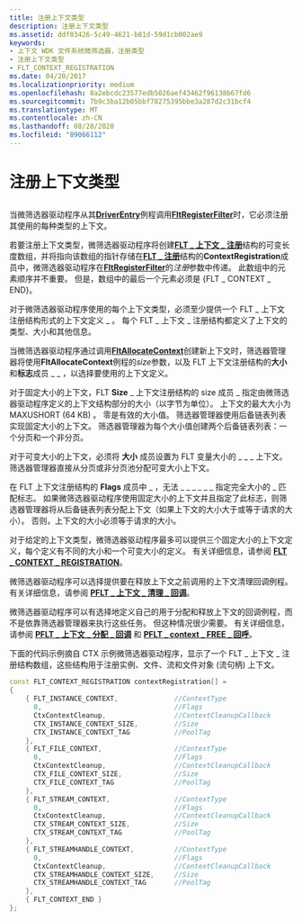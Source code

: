 ```yaml
---
title: 注册上下文类型
description: 注册上下文类型
ms.assetid: ddf03426-5c49-4621-b81d-59d1cb002ae9
keywords:
- 上下文 WDK 文件系统微筛选器，注册类型
- 注册上下文类型
- FLT_CONTEXT_REGISTRATION
ms.date: 04/20/2017
ms.localizationpriority: medium
ms.openlocfilehash: 8a2ebcdc23577edb5026aef43462f96138b67fd6
ms.sourcegitcommit: 7b9c3ba12b05bbf78275395bbe3a287d2c31bcf4
ms.translationtype: MT
ms.contentlocale: zh-CN
ms.lasthandoff: 08/28/2020
ms.locfileid: "89066112"
---
```

# <a name="registering-context-types"></a>注册上下文类型


## <span id="ddk_registering_the_minifilter_if"></span><span id="DDK_REGISTERING_THE_MINIFILTER_IF"></span>


当微筛选器驱动程序从其[**DriverEntry**](/windows-hardware/drivers/ddi/wdm/nc-wdm-driver_initialize)例程调用[**FltRegisterFilter**](/windows-hardware/drivers/ddi/fltkernel/nf-fltkernel-fltregisterfilter)时，它必须注册其使用的每种类型的上下文。

若要注册上下文类型，微筛选器驱动程序将创建[**FLT \_ 上下文 \_ 注册**](/windows-hardware/drivers/ddi/fltkernel/ns-fltkernel-_flt_context_registration)结构的可变长度数组，并将指向该数组的指针存储在[**FLT \_ 注册**](/windows-hardware/drivers/ddi/fltkernel/ns-fltkernel-_flt_registration)结构的**ContextRegistration**成员中，微筛选器驱动程序在[**FltRegisterFilter**](/windows-hardware/drivers/ddi/fltkernel/nf-fltkernel-fltregisterfilter)的*注册*参数中传递。 此数组中的元素顺序并不重要。 但是，数组中的最后一个元素必须是 {FLT \_ CONTEXT \_ END}。

对于微筛选器驱动程序使用的每个上下文类型，必须至少提供一个 FLT \_ 上下文注册结构形式的上下文定义 \_ 。 每个 FLT \_ 上下文 \_ 注册结构都定义了上下文的类型、大小和其他信息。

当微筛选器驱动程序通过调用[**FltAllocateContext**](/windows-hardware/drivers/ddi/fltkernel/nf-fltkernel-fltallocatecontext)创建新上下文时，筛选器管理器将使用**FltAllocateContext**例程的*size*参数，以及 FLT 上下文注册结构的**大小**和**标志**成员 \_ \_ ，以选择要使用的上下文定义。

对于固定大小的上下文，FLT **Size** \_ 上下文注册结构的 size 成员 \_ 指定由微筛选器驱动程序定义的上下文结构部分的大小（以字节为单位）。 上下文的最大大小为 MAXUSHORT (64 KB) 。 零是有效的大小值。 筛选器管理器使用后备链表列表实现固定大小的上下文。 筛选器管理器为每个大小值创建两个后备链表列表：一个分页和一个非分页。

对于可变大小的上下文，必须将 **大小** 成员设置为 FLT 变量大小的 \_ \_ \_ 上下文。 筛选器管理器直接从分页或非分页池分配可变大小上下文。

在 FLT 上下文注册结构的 **Flags** 成员中 \_ ，无法 \_ \_ \_ \_ \_ \_ 指定完全大小的 \_ 匹配标志。 如果微筛选器驱动程序使用固定大小的上下文并且指定了此标志，则筛选器管理器将从后备链表列表分配上下文（如果上下文的大小大于或等于请求的大小）。 否则，上下文的大小必须等于请求的大小。

对于给定的上下文类型，微筛选器驱动程序最多可以提供三个固定大小的上下文定义，每个定义有不同的大小和一个可变大小的定义。 有关详细信息，请参阅 [**FLT \_ CONTEXT \_ REGISTRATION**](/windows-hardware/drivers/ddi/fltkernel/ns-fltkernel-_flt_context_registration)。

微筛选器驱动程序可以选择提供要在释放上下文之前调用的上下文清理回调例程。 有关详细信息，请参阅 [**PFLT \_ 上下文 \_ 清理 \_ 回调**](/windows-hardware/drivers/ddi/fltkernel/nc-fltkernel-pflt_context_cleanup_callback)。

微筛选器驱动程序可以有选择地定义自己的用于分配和释放上下文的回调例程，而不是依靠筛选器管理器来执行这些任务。 但这种情况很少需要。 有关详细信息，请参阅 [**PFLT \_ 上下文 \_ 分配 \_ 回调**](/windows-hardware/drivers/ddi/fltkernel/nc-fltkernel-pflt_context_allocate_callback) 和 [**PFLT \_ context \_ FREE \_ 回呼**](/windows-hardware/drivers/ddi/fltkernel/nc-fltkernel-pflt_context_free_callback)。

下面的代码示例摘自 CTX 示例微筛选器驱动程序，显示了一个 FLT \_ 上下文 \_ 注册结构数组，这些结构用于注册实例、文件、流和文件对象 (流句柄) 上下文。

```cpp
const FLT_CONTEXT_REGISTRATION contextRegistration[] =
{
    { FLT_INSTANCE_CONTEXT,              //ContextType
      0,                                 //Flags
      CtxContextCleanup,                 //ContextCleanupCallback
      CTX_INSTANCE_CONTEXT_SIZE,         //Size
      CTX_INSTANCE_CONTEXT_TAG           //PoolTag
    },
    { FLT_FILE_CONTEXT,                  //ContextType
      0,                                 //Flags
      CtxContextCleanup,                 //ContextCleanupCallback
      CTX_FILE_CONTEXT_SIZE,             //Size
      CTX_FILE_CONTEXT_TAG               //PoolTag
    },
    { FLT_STREAM_CONTEXT,                //ContextType
      0,                                 //Flags
      CtxContextCleanup,                 //ContextCleanupCallback
      CTX_STREAM_CONTEXT_SIZE,           //Size
      CTX_STREAM_CONTEXT_TAG             //PoolTag
    },
    { FLT_STREAMHANDLE_CONTEXT,          //ContextType
      0,                                 //Flags
      CtxContextCleanup,                 //ContextCleanupCallback
      CTX_STREAMHANDLE_CONTEXT_SIZE,     //Size
      CTX_STREAMHANDLE_CONTEXT_TAG       //PoolTag
    },
    { FLT_CONTEXT_END }
};
```

 

